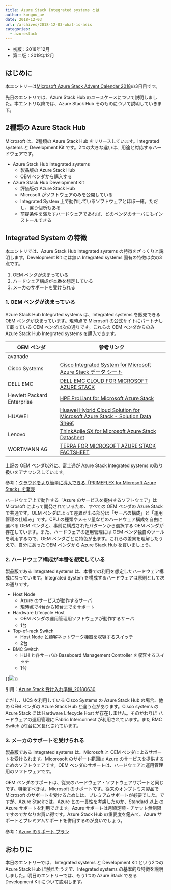 ```yaml
---
title: Azure Stack Integrated systems とは
author: kongou_ae
date: 2018-12-03
url: /archives/2018-12-03-what-is-asis
categories:
  - azurestack
---
```


- 初版：2018年12月
- 第二版：2019年12月

## はじめに

本エントリーは[Microsoft Azure Stack Advent Calendar 2018](https://qiita.com/advent-calendar/2018/azure-stack)の3日目です。

先日のエントリでは、Azure Stack Hub のユースケースについて説明しました。本エントリ以降では、Azure Stack Hub そのものについて説明していきます。

## 2種類の Azure Stack Hub

Microsoft は、2種類の Azure Stack Hub をリリースしています。Integrated systems と Development Kit です。2つの大きな違いは、用途と対応するハードウェアです。

- Azure Stack Hub Integrated systems
  - 製品版の Azure Stack Hub
  - OEM ベンダから購入する
- Azure Stack Hub Development Kit
  - 評価版の Azure Stack Hub
  - Microsoft がソフトウェアのみを公開している
  - Integrated System 上で動作しているソフトウェアとほぼ一緒。ただし、違う個所もある
  - 前提条件を満たすハードウェアであれば、どのベンダのサーバにもインストールできる

## Integrated System の特徴

本エントリでは、Azure Stack Hub Integrated systems の特徴をざっくりと説明します。Development Kit には無い Integrated systems 固有の特徴は次の3点です。

1. OEM ベンダが決まっている
1. ハードウェア構成が本番を想定している
1. メーカのサポートを受けられる

### 1. OEM ベンダが決まっている

Azure Stack Hub Integrated systems は、Integrated systems を販売できるOEM ベンダが決まっています。現時点で Microsoft の公式サイトにパートナして載っている OEM ベンダは次の通りです。これらの OEM ベンダからのみ Azure Stack Hub Integrated systems を購入できます。

| OEM ベンダ | 参考リンク |
|-----------------------|---------------------------|
| avanade               | |
| Cisco Systems | [Cisco Integrated System for Microsoft Azure Stack データ シート](https://www.cisco.com/c/ja_jp/solutions/collateral/data-center/integrated-system-microsoft-azure-stack/datasheet-c78-739813.html) | 
| DELL EMC | [DELL EMC CLOUD FOR MICROSOFT AZURE STACK](https://japan.emc.com/collateral/solution-overview/h16047-dell-emc-cloud-for-microsoft-azure-stack-so.pdf) |
| Hewlett Packard Enterprise | [HPE ProLiant for Microsoft Azure Stack](https://psnow.ext.hpe.com/doc/PSN1009954522USEN.pdf)
| HUAWEI | [Huawei Hybrid Cloud Solution for Microsoft Azure Stack - Solution Data Sheet](https://e.huawei.com/en/material/onLineView?MaterialID=c99bc3101e5448339cca43690c5e3965)|
| Lenovo | [ThinkAgile SX for Microsoft Azure Stack Datasheet](https://lenovopress.com/datasheet/ja/ds0013-lenovo-thinkagile-sx-for-microsoft-azure-stack)|
| WORTMANN AG | [TERRA FOR MICROSOFT AZURE STACK FACTSHEET](https://azure.microsoft.com/mediahandler/files/resourcefiles/terra-for-microsoft-azure-factsheet/AzuerStack_06062018.pdf) |

上記の OEM ベンダ以外に、富士通が Azure Stack Integrated systems の取り扱いをアナウンスしています。

参考：[クラウドをより簡単に導入できる「PRIMEFLEX for Microsoft Azure Stack」を発表](http://pr.fujitsu.com/jp/news/2018/11/9.html)

ハードウェア上で動作する「Azure のサービスを提供するソフトウェア」は Microsoft によって開発されているため、すべての OEM ベンダの Azure Stack で共通です。OEM ベンダによって差異が出る部分は「サーバの構成」と「運用管理の仕組み」です。CPU の種類やメモリ量などのハードウェア構成を自由に選べる OEM ベンダと、事前に構成されたパターンから選択する OEM ベンダが存在しています。また、ハードウェアの運用管理には OEM ベンダ独自のツールを利用するので、OEM ベンダごとに特色が出ます。これらの差異を理解したうえで、自分にあった OEM ベンダから Azure Stack Hub を買いましょう。

### 2. ハードウェア構成が本番を想定している

製品版である Integrated systems は、本番での利用を想定したハードウェア構成になっています。Integrated System を構成するハードウェアは原則として次の通りです。

- Host Node
  - Azure のサービスが動作するサーバ
  - 現時点で4台から16台までをサポート
- Hardware Lifecycle Host
  - OEM ベンダの運用管理用ソフトウェアが動作するサーバ
  - 1台
- Top-of-rack Switch
  - Host Node と顧客ネットワーク機器を収容するスイッチ
  - 2台
- BMC Switch
  - HLH と各サーバの Baseboard Management Controller を収容するスイッチ
  - 1台

{{<img src="./../../images/2018-12-03-001.png">}}

引用：[Azure Stack 受け入れ準備_20180630](https://www.slideshare.net/HiroshiMatsumoto1/azure-stack-20180630/21)

ただし、UCS を利用している Cisco Systems の Azure Stack Hub の場合、他の OEM ベンダの Azure Stack Hub と違う点があります。Cisco systems の Azure Stack には Hardware Lifecycle Host が存在しません。そのかわりに ハードウェアの運用管理に Fabric Interconnect が利用されています。また BMC Switch が2台に冗長化されています。

### 3. メーカのサポートを受けられる

製品版である Integrated systems は、Microsoft と OEM ベンダによるサポートを受けられます。Micorosoft のサポート範囲は Azure のサービスを提供するためのソフトウェアです。OEM ベンダのサポートは、ハードウェアと運用管理用のソフトウェアです。

OEM ベンダのサポートは、従来のハードウェア・ソフトウェアサポートと同じです。特筆すべきは、Microsoft のサポートです。従来のオンプレミス製品で Microsoft のサポートを受けるためには、プレミアムサポートが必要でした。ですが、Azure Stackでは、Azure との一貫性を考慮したのか、Standard 以上 の Azure サポートを利用できます。Azure サポートは月額定額・チケット無制限ですのでかなりお買い得です。Azure Stack Hub の重要度を鑑みて、Azure サポートとプレミアムサポートを併用するのが良いでしょう。

参考：[Azure のサポート プラン](https://azure.microsoft.com/ja-jp/support/plans/)

## おわりに

本日のエントリーでは、 Integrated systems と Development Kit という2つの Azure Stack Hub に触れたうえで、Integrated systems の基本的な特徴を説明しました。明日のエントリーでは、もう1つの Azure Stack である Development Kit について説明します。
